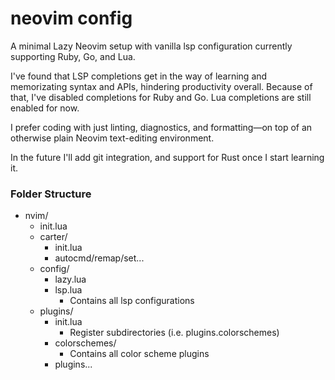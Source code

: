 # neovim config

A minimal Lazy Neovim setup with vanilla lsp configuration currently supporting Ruby, Go, and Lua. 

I've found that LSP completions get in the way of learning and memorizating syntax and APIs, hindering productivity overall.
Because of that, I've disabled completions for Ruby and Go. Lua completions are still enabled for now.

I prefer coding with just linting, diagnostics, and formatting—on top of an otherwise plain Neovim text-editing environment.

In the future I'll add git integration, and support for Rust once I start learning it.

### Folder Structure
- nvim/
  - init.lua
  - carter/
    - init.lua
    - autocmd/remap/set...
  - config/
    - lazy.lua
    - lsp.lua
      - Contains all lsp configurations
  - plugins/
    - init.lua
      - Register subdirectories (i.e. plugins.colorschemes)
    - colorschemes/
      - Contains all color scheme plugins
    - plugins...

